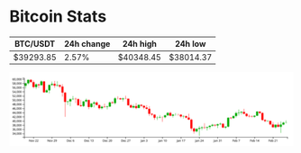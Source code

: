 # Bitcoin Stats

BTC/USDT|24h change|24h high|24h low|
|---|---|---|---|
|$39293.85|2.57%|$40348.45|$38014.37|

<img src="./chart.svg">
